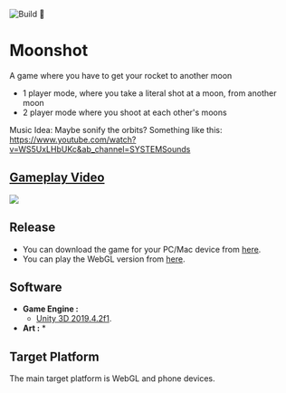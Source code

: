 ![Build 🧱](https://github.com/avivajpeyi/Moonshot/workflows/Build%20%F0%9F%A7%B1/badge.svg?branch=master)

# Moonshot
A game where you have to get your rocket to another moon

-  1 player mode, where you take a literal shot at a moon, from another moon
-  2 player mode where you shoot at each other's moons

Music Idea:
Maybe sonify the orbits? Something like  this:
https://www.youtube.com/watch?v=WS5UxLHbUKc&ab_channel=SYSTEMSounds



## [Gameplay Video](https://giphy.com/gifs/tsxAKRUT5S9fGMn1R4/html5)
![](https://media.giphy.com/media/tsxAKRUT5S9fGMn1R4/giphy.gif)


## Release
* You can download the game for your PC/Mac device from [here](https://avivajpeyi.itch.io/moonshot).
* You can play the WebGL version from [here](https://avivajpeyi.itch.io/moonshot).


## Software

* **Game Engine :**
  * [Unity 3D 2019.4.2f1](https://unity3d.com/).
* **Art :**
  * 

## Target Platform

The main target platform is WebGL and phone devices.
